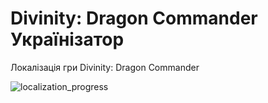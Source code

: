 # Divinity: Dragon Commander Українізатор

Локалізація гри Divinity: Dragon Commander

![localization_progress](https://img.shields.io/badge/localization_progress-9.09%25-white)
